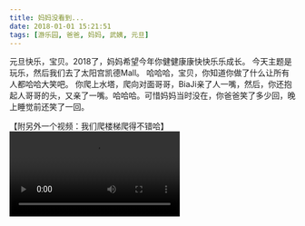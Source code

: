 ```yaml
---
title: 妈妈没看到...
date: 2018-01-01 15:21:51
tags: [游乐园, 爸爸, 妈妈, 武姨, 元旦]
---
```

元旦快乐，宝贝。2018了，妈妈希望今年你健健康康快快乐乐成长。
今天主题是玩乐，然后我们去了太阳宫凯德Mall。
哈哈哈，宝贝，你知道你做了什么让所有人都哈哈大笑吧。
你爬上水塔，爬向对面哥哥，BiaJi亲了人一嘴，然后，你还抱起人哥哥的头，又亲了一嘴。哈哈哈。可惜妈妈当时没在，你爸爸笑了多少回，晚上睡觉前还笑了一回。  

【附另外一个视频：我们爬楼梯爬得不错哈】<video src="http://images.dsphoebe.com/panda-20180101.mp4" controls="controls">
